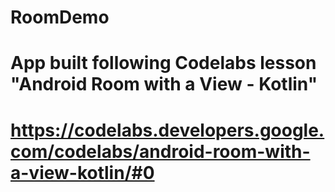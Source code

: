 # RoomDemo
# App built following Codelabs lesson "Android Room with a View - Kotlin"
# https://codelabs.developers.google.com/codelabs/android-room-with-a-view-kotlin/#0
